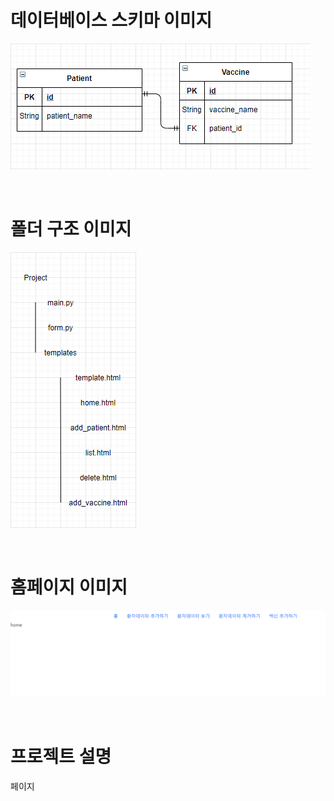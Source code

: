 # 데이터베이스 스키마 이미지
![스키마](https://github.com/kittypolly/easy_flask_CRUD_project-vaccine/blob/main/imgs/database_schema.png)

</br>

# 폴더 구조 이미지
![스키마](https://github.com/kittypolly/easy_flask_CRUD_project-vaccine/blob/main/imgs/folder_structure.png)

</br>

# 홈페이지 이미지
![스키마](https://github.com/kittypolly/easy_flask_CRUD_project-vaccine/blob/main/imgs/homepage.png)


</br>

# 프로젝트 설명

페이지 
